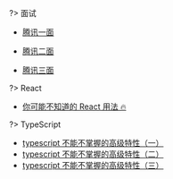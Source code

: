 ?> 面试

- [腾讯一面](https://chenshengshui.github.io/waterman-blog/#interview/腾讯一面)

- [腾讯二面](https://chenshengshui.github.io/waterman-blog/#interview/腾讯二面)

- [腾讯三面](https://chenshengshui.github.io/waterman-blog/#interview/腾讯三面)

?> React

- [你可能不知道的 React 用法 🔥](https://chenshengshui.github.io/waterman-blog#/react/你可能不知道的React用法🔥)

?> TypeScript

- [typescript 不能不掌握的高级特性（一）](/ts/typescript不能不掌握的高级特性（一）)
- [typescript 不能不掌握的高级特性（二）](/ts/typescript不能不掌握的高级特性（二）)
- [typescript 不能不掌握的高级特性（三）](/ts/typescript不能不掌握的高级特性（三）)
